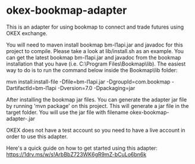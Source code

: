 # okex-bookmap-adapter
This is an adapter for using bookmap to connect and trade futures using OKEX exchange.

You will need to maven install bookmap bm-l1api.jar and javadoc for this project to compile.  Please take a look at lib/install.sh as an example.
You can get the latest bookmap bm-l1api.jar and javadoc from the bookmap installation that you have (i.e. C:\Program Files\Bookmap\lib\).  The easiest way to do is to run the command below inside the Bookmap\lib folder:

mvn install:install-file -Dfile=bm-l1api.jar -DgroupId=com.bookmap -DartifactId=bm-l1api -Dversion=7.0 -Dpackaging=jar

After installing the bookmap jar files.  You can generate the adapter jar file by running 'mvn package' on this project.  This will generate a jar file in the target folder. You will use the jar file with filename okex-bookmap-adapter-<version>.jar

OKEX does not have a test account so you need to have a live account in order to use this adapter.

Here's a quick guide on how to get started using this adapter:  https://1drv.ms/w/s!ArbBbZ723WK6gR9mZ-bCuLo6bn6k